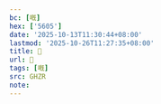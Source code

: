 ```yaml
---
bc: [嘅]
hex: ['5605']
date: '2025-10-13T11:30:44+08:00'
lastmod: '2025-10-26T11:27:35+08:00'
title: 󰦽
url: 󰦽
tags: [嘅]
src: GHZR
note:
---
```

